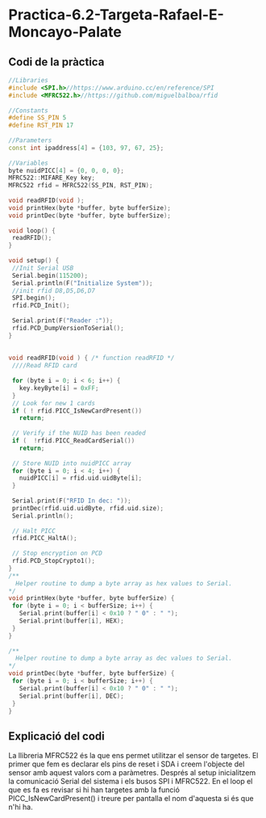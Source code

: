 # Practica-6.2-Targeta-Rafael-E-Moncayo-Palate

## Codi de la pràctica 

```cpp
//Libraries
#include <SPI.h>//https://www.arduino.cc/en/reference/SPI
#include <MFRC522.h>//https://github.com/miguelbalboa/rfid
 
//Constants
#define SS_PIN 5
#define RST_PIN 17
 
//Parameters
const int ipaddress[4] = {103, 97, 67, 25};
 
//Variables
byte nuidPICC[4] = {0, 0, 0, 0};
MFRC522::MIFARE_Key key;
MFRC522 rfid = MFRC522(SS_PIN, RST_PIN);
 
void readRFID(void );
void printHex(byte *buffer, byte bufferSize);
void printDec(byte *buffer, byte bufferSize);
 
void loop() {
 readRFID();
}
 
void setup() {
 //Init Serial USB
 Serial.begin(115200);
 Serial.println(F("Initialize System"));
 //init rfid D8,D5,D6,D7
 SPI.begin();
 rfid.PCD_Init();
 
 Serial.print(F("Reader :"));
 rfid.PCD_DumpVersionToSerial();
}
 
 
void readRFID(void ) { /* function readRFID */
 ////Read RFID card
 
 for (byte i = 0; i < 6; i++) {
   key.keyByte[i] = 0xFF;
 }
 // Look for new 1 cards
 if ( ! rfid.PICC_IsNewCardPresent())
   return;
 
 // Verify if the NUID has been readed
 if (  !rfid.PICC_ReadCardSerial())
   return;
 
 // Store NUID into nuidPICC array
 for (byte i = 0; i < 4; i++) {
   nuidPICC[i] = rfid.uid.uidByte[i];
 }
 
 Serial.print(F("RFID In dec: "));
 printDec(rfid.uid.uidByte, rfid.uid.size);
 Serial.println();
 
 // Halt PICC
 rfid.PICC_HaltA();
 
 // Stop encryption on PCD
 rfid.PCD_StopCrypto1();
}
/**
  Helper routine to dump a byte array as hex values to Serial.
*/
void printHex(byte *buffer, byte bufferSize) {
 for (byte i = 0; i < bufferSize; i++) {
   Serial.print(buffer[i] < 0x10 ? " 0" : " ");
   Serial.print(buffer[i], HEX);
 }
}
 
/**
  Helper routine to dump a byte array as dec values to Serial.
*/
void printDec(byte *buffer, byte bufferSize) {
 for (byte i = 0; i < bufferSize; i++) {
   Serial.print(buffer[i] < 0x10 ? " 0" : " ");
   Serial.print(buffer[i], DEC);
 }
}
```
## Explicació del codi

La llibreria MFRC522 és la que ens permet utilitzar el sensor de targetes. El primer que fem es declarar els pins de reset i SDA i creem l'objecte del sensor amb aquest valors com a paràmetres. Després al setup inicialitzem la comunicació Serial del sistema i els busos SPI i MFRC522. 
En el loop el que es fa es revisar si hi han targetes amb la funció PICC_IsNewCardPresent() i treure per pantalla el nom d'aquesta si és que n'hi ha.



